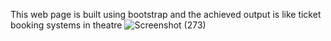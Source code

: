 This web page is built using bootstrap and the achieved output is like ticket booking systems in theatre
![Screenshot (273)](https://github.com/swathimuneeswaran/Day-5-HTML-CSS/assets/113039047/8df5a7b4-a2ce-4639-82f7-994ec813cf66)
